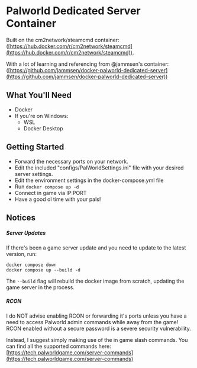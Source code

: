 # Palworld Dedicated Server Container

Built on the cm2network/steamcmd container:
([https://hub.docker.com/r/cm2network/steamcmd](https://hub.docker.com/r/cm2network/steamcmd)).

With a lot of learning and referencing from @jammsen's container:
([https://github.com/jammsen/docker-palworld-dedicated-server](https://github.com/jammsen/docker-palworld-dedicated-server))

## What You'll Need

- Docker
- If you're on Windows:
  - WSL
  - Docker Desktop

## Getting Started

- Forward the necessary ports on your network.
- Edit the included "configs/PalWorldSettings.ini" file with your desired server settings.
- Edit the environment settings in the docker-compose.yml file
- Run `docker compose up -d`
- Connect in game via IP:PORT
- Have a good ol time with your pals!

## Notices

##### Server Updates

If there's been a game server update and you need to update to the latest version, run:

```
docker compose down
docker compose up --build -d
```

The `--build` flag will rebuild the docker image from scratch, updating the game server in the process.

##### RCON

I do NOT advise enabling RCON or forwarding it's ports unless you have a need to access Palworld admin commands while away from the game! RCON enabled without a secure password is a severe security vulnerability.

Instead, I suggest simply making use of the in game slash commands. You can find all the supported commands here:
[https://tech.palworldgame.com/server-commands](https://tech.palworldgame.com/server-commands)
